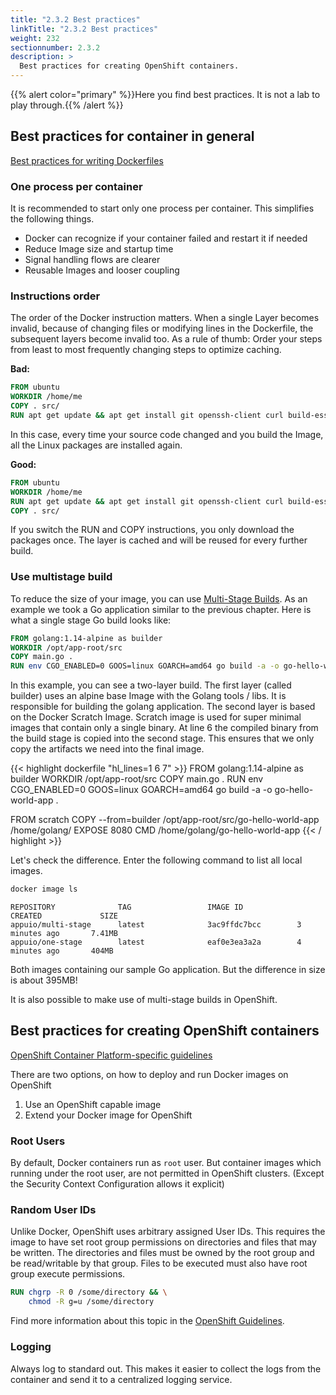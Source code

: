 ```yaml
---
title: "2.3.2 Best practices"
linkTitle: "2.3.2 Best practices"
weight: 232
sectionnumber: 2.3.2
description: >
  Best practices for creating OpenShift containers.
---
```


{{% alert  color="primary" %}}Here you find best practices. It is not a lab to play through.{{% /alert %}}


## Best practices for container in general

[Best practices for writing Dockerfiles](https://docs.docker.com/develop/develop-images/dockerfile_best-practices/)


### One process per container

It is recommended to start only one process per container. This simplifies the following things.

* Docker can recognize if your container failed and restart it if needed
* Reduce Image size and startup time
* Signal handling flows are clearer
* Reusable Images and looser coupling


### Instructions order

The order of the Docker instruction matters. When a single Layer becomes invalid, because of changing files or modifying lines in the Dockerfile, the subsequent layers become invalid too. As a rule of thumb: Order your steps from least to most frequently changing steps to optimize caching.

**Bad:**

```Dockerfile
FROM ubuntu
WORKDIR /home/me
COPY . src/
RUN apt get update && apt get install git openssh-client curl build-essential
```

In this case, every time your source code changed and you build the Image, all the Linux packages are installed again.

**Good:**

```Dockerfile
FROM ubuntu
WORKDIR /home/me
RUN apt get update && apt get install git openssh-client curl build-essential
COPY . src/
```

If you switch the RUN and COPY instructions, you only download the packages once. The layer is cached and will be reused for every further build.


### Use multistage build

To reduce the size of your image, you can use [Multi-Stage Builds](https://docs.docker.com/develop/develop-images/dockerfile_best-practices/#use-multi-stage-builds). As an example we took a Go application similar to the previous chapter. Here is what a single stage Go build looks like:

```Dockerfile
FROM golang:1.14-alpine as builder
WORKDIR /opt/app-root/src
COPY main.go .
RUN env CGO_ENABLED=0 GOOS=linux GOARCH=amd64 go build -a -o go-hello-world-app .
```


In this example, you can see a two-layer build. The first layer (called builder) uses an alpine base Image with the Golang tools / libs. It is responsible for building the golang application. The second layer is based on the Docker Scratch Image. Scratch image is used for super minimal images that contain only a single binary.
At line 6 the compiled binary from the build stage is copied into the second stage. This ensures that we only copy the artifacts we need into the final image.

{{< highlight dockerfile "hl_lines=1 6 7" >}}
FROM golang:1.14-alpine as builder
WORKDIR /opt/app-root/src
COPY main.go .
RUN env CGO_ENABLED=0 GOOS=linux GOARCH=amd64 go build -a -o go-hello-world-app .

FROM scratch
COPY --from=builder /opt/app-root/src/go-hello-world-app /home/golang/
EXPOSE 8080
CMD /home/golang/go-hello-world-app
{{< / highlight >}}


Let's check the difference. Enter the following command to list all local images.

```BASH
docker image ls
```


```
REPOSITORY              TAG                 IMAGE ID            CREATED             SIZE
appuio/multi-stage      latest              3ac9ffdc7bcc        3 minutes ago       7.41MB
appuio/one-stage        latest              eaf0e3ea3a2a        4 minutes ago       404MB
```

Both images containing our sample Go application. But the difference in size is about 395MB!


It is also possible to make use of multi-stage builds in OpenShift.


## Best practices for creating OpenShift containers

[OpenShift Container Platform-specific guidelines](https://docs.openshift.com/container-platform/4.5/openshift_images/create-images.html#images-create-guide-openshift_create-images)

There are two options, on how to deploy and run Docker images on OpenShift

1. Use an OpenShift capable image
2. Extend your Docker image for OpenShift


### Root Users

By default, Docker containers run as `root` user. But container images which running under the root user, are not permitted in OpenShift clusters. (Except the Security Context Configuration allows it explicit)


### Random User IDs

Unlike Docker, OpenShift uses arbitrary assigned User IDs.
This requires the image to have set root group permissions on directories and files that may be written.
The directories and files must be owned by the root group and be read/writable by that group.
Files to be executed must also have root group execute permissions.

``` DOCKERFILE
RUN chgrp -R 0 /some/directory && \
    chmod -R g=u /some/directory
```

Find more information about this topic in the [OpenShift Guidelines](https://docs.openshift.com/container-platform/4.5/openshift_images/create-images.html#images-create-guide-openshift_create-images).


### Logging

Always log to standard out. This makes it easier to collect the logs from the container and send it to a centralized logging service.
